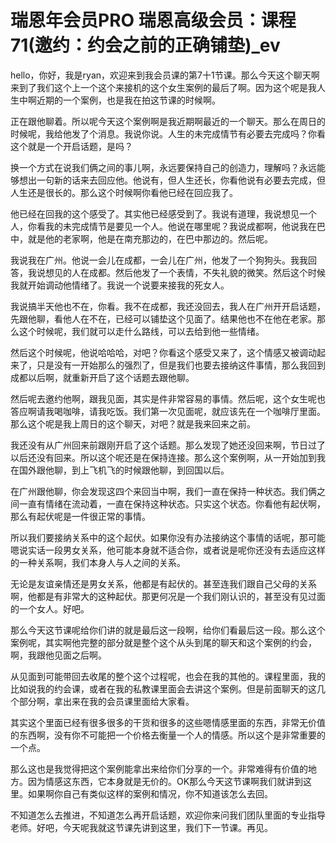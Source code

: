 # 瑞恩年会员PRO 瑞恩高级会员：课程71(邀约：约会之前的正确铺垫)_ev

hello，你好，我是ryan，欢迎来到我会员课的第7十1节课。那么今天这个聊天啊来到了我们这个上一个这个来接机的这个女生案例的最后了啊。因为这个呢是我人生中啊近期的一个案例，也是我在拍这节课的时候啊。

正在跟他聊着。所以呢今天这个案例啊是我近期啊最近的一个聊天。那么在周日的时候呢，我给他发了个消息。我说你说。人生的未完成情节有必要去完成吗？你看这个就是一个开启话题，是吗？

换一个方式在说我们俩之间的事儿啊，永远要保持自己的创造力，理解吗？永远能够想出一句新的话来去回应他。他说有，但人生还长，你看他说有必要去完成，但人生还是很长的。那么这个时候啊你看他已经在回应我了。

他已经在回我的这个感受了。其实他已经感受到了。我说有道理，我说想见一个人，你看我的未完成情节是要见一个人。他说在哪里呢？我说成都啊，他说我在巴中，就是他的老家啊，他是在南充那边的，在巴中那边的。然后呢。

我说我在广州。他说一会儿在成都，一会儿在广州，他发了一个狗狗头。我我回答，我说想见的人在成都。然后他发了一个表情，不失礼貌的微笑。然后这个时候我就开始调动他情绪了。我说一个说要来接我的死女人。

我说搞半天他也不在，你看。我不在成都，我还没回去，我人在广州开开启话题，先跟他聊，看他人在不在，已经可以铺垫这个见面了。结果他也不在他在老家。那么这个时候呢，我们就可以走什么路线，可以去给到他一些情绪。

然后这个时候呢，他说哈哈哈，对吧？你看这个感受又来了，这个情感又被调动起来了，只是没有一开始那么的强烈了，但是我们也要去接纳这件事情，那么我回到成都以后啊，就重新开启了这个话题去跟他聊。

然后呢去邀约他啊，跟我见面，其实是件非常容易的事情。然后呢，这个女生呢也答应啊请我喝咖啡，请我吃饭。我们第一次见面呢，就应该先在一个咖啡厅里面。那么这个呢是我上周日的这个聊天，对吧？就是我来回来之前。

我还没有从广州回来前跟刚开启了这个话题。那么发现了她还没回来啊，节日过了以后还没有回来。所以这个呢还是在保持连接。那么这个案例啊，从一开始加到我在国外跟他聊，到上飞机飞的时候跟他聊，到回国以后。

在广州跟他聊，你会发现这四个来回当中啊，我们一直在保持一种状态。我们俩之间一直有情绪在流动着，一直在保持这种状态。只实这个状态。你看他有起伏啊，那么有起伏呢是一件很正常的事情。

所以我们要接纳关系中的这个起伏。如果你没有办法接纳这个事情的话呢，那可能嗯说实话一段男女关系，他可能本身就不适合你，或者说是呢你还没有去适应这样的一种关系啊，我们本身人与人之间的关系。

无论是友谊亲情还是男女关系，他都是有起伏的。甚至连我们跟自己父母的关系啊，他都是有非常大的这种起伏。那更何况是一个我们刚认识的，甚至没有见过面的一个女人。好吧。

那么今天这节课呢给你们讲的就是最后这一段啊，给你们看最后这一段。那么这个案例呢，其实啊他完整的部分就是整个这个从头到尾的聊天和这个案例的约会，啊，我跟他见面之后啊。

从见面到可能带回去收尾的整个这个过程呢，也会在我的其他的。课程里面，我的比如说我的约会课，或者在我的私教课里面会去讲这个案例。但是前面聊天的这几个部分啊，拿出来在我的会员课里面给大家看。

其实这个里面已经有很多很多的干货和很多的这些嗯情感里面的东西，非常无价值的东西啊，没有你不可能把一个价格去衡量一个人的情感。所以这个是非常重要的一个点。

那么这也是我觉得把这个案例能拿出来给你们分享的一个。非常难得有价值的地方。因为情感这东西，它本身就是无价的。OK那么今天这节课啊我们就讲到这里。如果啊你自己有类似这样的案例和情况，你不知道该怎么去回。

不知道怎么去推进，不知道怎么再开启话题，欢迎你来问我们团队里面的专业指导老师。好吧，今天呢我就这节课先讲到这里，我们下一节课。再见。

